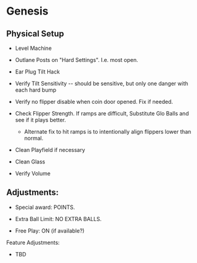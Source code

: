 # Genesis

## Physical Setup

-   Level Machine

-   Outlane Posts on "Hard Settings". I.e. most open.

-   Ear Plug Tilt Hack

-   Verify Tilt Sensitivity -- should be sensitive, but only one danger with each hard bump

-   Verify no flipper disable when coin door opened. Fix if needed.

-   Check Flipper Strength. If ramps are difficult, Substitute Glo Balls and see if it plays better.

    -   Alternate fix to hit ramps is to intentionally align flippers lower than normal.

-   Clean Playfield if necessary

-   Clean Glass

-   Verify Volume

## Adjustments:

-   Special award: POINTS.

-   Extra Ball Limit: NO EXTRA BALLS.

-   Free Play: ON (if available?)

Feature Adjustments:

-   TBD
